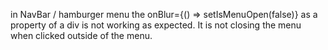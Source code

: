 in NavBar / hamburger menu the onBlur={() => setIsMenuOpen(false)} as a property of a div is not working as expected. It is not closing the menu when clicked outside of the menu.
